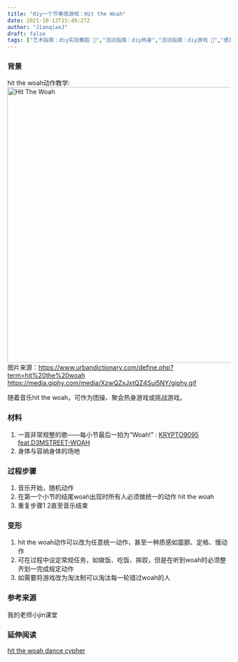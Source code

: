 ```yaml
---
title: "diy一个节奏感游戏：Hit the Woah"
date: 2021-10-13T15:49:27Z
author: "JianqiaoJ"
draft: false
tags: ["艺术指南：diy实验舞蹈 💃","活动指南：diy热身","活动指南：diy游戏 🎳","感官指南：diy一种怀旧感 🕞","政治指南：diy一种统一"]
---
```


### 背景
hit the woah动作教学:
<img width="623" alt="Hit The Woah" src="https://user-images.githubusercontent.com/32622905/137168186-f4315ccb-64fd-43f1-86e9-8136f5e5472b.png">
图片来源：https://www.urbandictionary.com/define.php?term=hit%20the%20woah
https://media.giphy.com/media/XzwQZxJxtQZ4Sui5NY/giphy.gif

随着音乐hit the woah，可作为团操、聚会热身游戏或挑战游戏。

### 材料
1. 一首非常规整的歌——每小节最后一拍为“Woah!” : [KRYPTO9095 feat.D3MSTREET-WOAH](https://music.163.com/#/song?id=1372783563)
2. 身体与容纳身体的场地

### 过程步骤
1. 音乐开始，随机动作
2. 在第一个小节的结尾woah出现时所有人必须做统一的动作 hit the woah
3. 重复步骤1 2直至音乐结束

### 变形
1. hit the woah动作可以改为任意统一动作，甚至一种质感如震颤、定格、慢动作
2. 可在过程中设定常规任务，如做饭、吃饭、摔跤，但是在听到woah时必须整齐划一完成规定动作
3. 如需要将游戏改为淘汰制可以淘汰每一轮错过woah的人

### 参考来源
我的老师小jin课堂

### 延伸阅读
[hit the woah dance cypher](https://www.youtube.com/watch?v=afRki2_aNKg)


